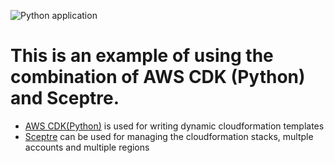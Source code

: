 ![Python application](https://github.com/maheshbisl/example-sceptre-aws-cdk/workflows/Python%20application/badge.svg?branch=master)

# This is an example of using the combination of AWS CDK (Python) and Sceptre.

- [AWS CDK(Python)](https://docs.aws.amazon.com/cdk) is used for writing dynamic cloudformation templates
- [Sceptre](https://github.com/Sceptre/sceptre) can be used for managing the cloudformation stacks, multple accounts and multiple regions
